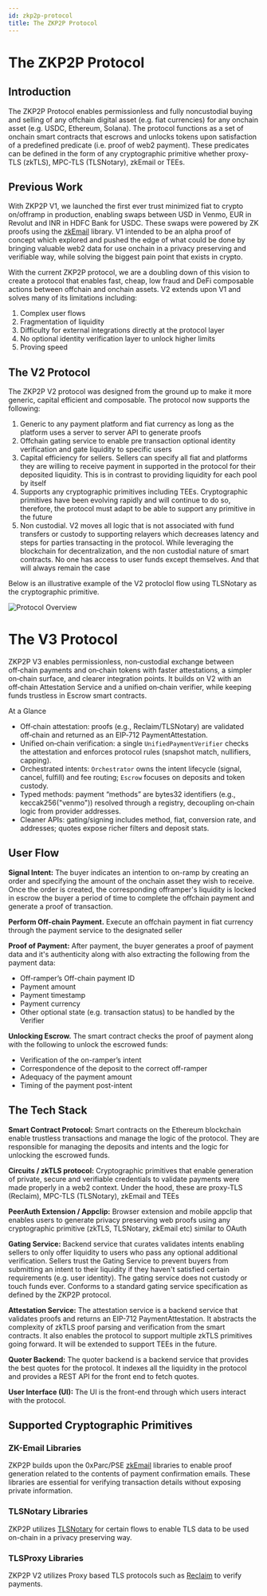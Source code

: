 ```yaml
---
id: zkp2p-protocol
title: The ZKP2P Protocol
---
```


# The ZKP2P Protocol

## Introduction

The ZKP2P Protocol enables permissionless and fully noncustodial buying and selling of any offchain digital asset (e.g. fiat currencies) for any onchain asset (e.g. USDC, Ethereum, Solana). The protocol functions as a set of onchain smart contracts that escrows and unlocks tokens upon satisfaction of a predefined predicate (i.e. proof of web2 payment). These predicates can be defined in the form of any cryptographic primitive whether proxy-TLS (zkTLS), MPC-TLS (TLSNotary), zkEmail or TEEs.

## Previous Work

With ZKP2P V1, we launched the first ever trust minimized fiat to crypto on/offramp in production, enabling swaps between USD in Venmo, EUR in Revolut and INR in HDFC Bank for USDC. These swaps were powered by ZK proofs using the [zkEmail](https://prove.email/) library. V1 intended to be an alpha proof of concept which explored and pushed the edge of what could be done by bringing valuable web2 data for use onchain in a privacy preserving and verifiable way, while solving the biggest pain point that exists in crypto.

With the current ZKP2P protocol, we are a doubling down of this vision to create a protocol that enables fast, cheap, low fraud and DeFi composable actions between offchain and onchain assets. V2 extends upon V1 and solves many of its limitations including:

1. Complex user flows
2. Fragmentation of liquidity
3. Difficulty for external integrations directly at the protocol layer
4. No optional identity verification layer to unlock higher limits
5. Proving speed

## The V2 Protocol

The ZKP2P V2 protocol was designed from the ground up to make it more generic, capital efficient and composable. The protocol now supports the following:
1. Generic to any payment platform and fiat currency as long as the platform uses a server to server API to generate proofs
2. Offchain gating service to enable pre transaction optional identity verification and gate liquidity to specific users
3. Capital efficiency for sellers. Sellers can specify all fiat and platforms they are willing to receive payment in supported in the protocol for their deposited liquidity. This is in contrast to providing liquidity for each pool by itself
4. Supports any cryptographic primitives including TEEs. Cryptographic primitives have been evolving rapidly and will continue to do so, therefore, the protocol must adapt to be able to support any primitive in the future
5. Non custodial. V2 moves all logic that is not associated with fund transfers or custody to supporting relayers which decreases latency and steps for parties transacting in the protocol. While leveraging the blockchain for decentralization, and the non custodial nature of smart contracts. No one has access to user funds except themselves. And that will always remain the case


Below is an illustrative example of the V2 protoclol flow using TLSNotary as the cryptographic primitive.

![Protocol Overview](/img/developer/ZKP2PProtocolOverview.jpeg)  

# The V3 Protocol

ZKP2P V3 enables permissionless, non‑custodial exchange between off‑chain payments and on‑chain tokens with faster attestations, a simpler on‑chain surface, and clearer integration points. It builds on V2 with an off‑chain Attestation Service and a unified on‑chain verifier, while keeping funds trustless in Escrow smart contracts.

At a Glance
- Off‑chain attestation: proofs (e.g., Reclaim/TLSNotary) are validated off‑chain and returned as an EIP‑712 PaymentAttestation.
- Unified on‑chain verification: a single `UnifiedPaymentVerifier` checks the attestation and enforces protocol rules (snapshot match, nullifiers, capping).
- Orchestrated intents: `Orchestrator` owns the intent lifecycle (signal, cancel, fulfill) and fee routing; `Escrow` focuses on deposits and token custody.
- Typed methods: payment “methods” are bytes32 identifiers (e.g., keccak256("venmo")) resolved through a registry, decoupling on‑chain logic from provider addresses.
- Cleaner APIs: gating/signing includes method, fiat, conversion rate, and addresses; quotes expose richer filters and deposit stats.


## User Flow
**Signal Intent:** The buyer indicates an intention to on-ramp by creating an order and specifying the amount of the onchain asset they wish to receive. Once the order is created, the corresponding offramper's liquidity is locked in escrow the buyer a period of time to complete the offchain payment and generate a proof of transaction.

**Perform Off-chain Payment.** Execute an offchain payment in fiat currency through the payment service to the designated seller

**Proof of Payment:** After payment, the buyer generates a proof of payment data and it's authenticity along with also extracting the following from the payment data:
- Off-ramper’s Off-chain payment ID
- Payment amount
- Payment timestamp
- Payment currency
- Other optional state (e.g. transaction status) to be handled by the Verifier

**Unlocking Escrow.** The smart contract checks the proof of payment along with the following to unlock the escrowed funds:
- Verification of the on-ramper’s intent
- Correspondence of the deposit to the correct off-ramper
- Adequacy of the payment amount
- Timing of the payment post-intent


## The Tech Stack
**Smart Contract Protocol:** Smart contracts on the Ethereum blockchain enable trustless transactions and manage the logic of the protocol. They are responsible for managing the deposits and intents and the logic for unlocking the escrowed funds.

**Circuits / zkTLS protocol:** Cryptographic primitives that enable generation of private, secure and verifiable credentials to validate payments were made properly in a web2 context. Under the hood, these are proxy-TLS (Reclaim), MPC-TLS (TLSNotary), zkEmail and TEEs

**PeerAuth Extension / Appclip:**  Browser extension and mobile appclip that enables users to generate privacy preserving web proofs using any cryptographic primitive (zkTLS, TLSNotary, zkEmail etc) similar to OAuth

**Gating Service:**  Backend service that curates validates intents enabling sellers to only offer liquidity to users who pass any optional additional verification. Sellers trust the Gating Service to prevent buyers from submitting an intent to their liquidity if they haven't satisfied certain requirements (e.g. user identity). The gating service does not custody or touch funds ever. Conforms to a standard gating service specification as defined by the ZKP2P protocol.

**Attestation Service:** The attestation service is a backend service that validates proofs and returns an EIP-712 PaymentAttestation. It abstracts the complexity of zkTLS proof parsing and verification from the smart contracts. It also enables the protocol to support multiple zkTLS primitives going forward. It will be extended to support TEEs in the future.

**Quoter Backend:** The quoter backend is a backend service that provides the best quotes for the protocol. It indexes all the liquidity in the protocol and provides a REST API for the front end to fetch quotes.

**User Interface (UI):** The UI is the front-end through which users interact with the protocol.

## Supported Cryptographic Primitives

### ZK-Email Libraries
ZKP2P builds upon the 0xParc/PSE [zkEmail](https://prove.email/) libraries to enable proof generation related to the contents of payment confirmation emails. These libraries are essential for verifying transaction details without exposing private information.

### TLSNotary Libraries
ZKP2P utilizes [TLSNotary](https://tlsnotary.org/) for certain flows to enable TLS data to be used on-chain in a privacy preserving way.

### TLSProxy Libraries
ZKP2P V2 utilizes Proxy based TLS protocols such as [Reclaim](https://reclaimprotocol.org/) to verify payments.
